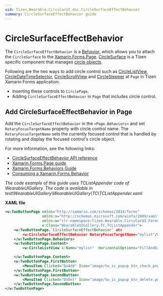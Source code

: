 ```yaml
---
uid: Tizen.Wearable.CircularUI.doc.CircleSurfaceEffectBehavior
summary: CircleSurfaceEffectBehavior guide
---
```


# CircleSurfaceEffectBehavior
The `CircleSurfaceEffectBehavior` is a [Behavior](https://docs.microsoft.com/en-us/xamarin/xamarin-forms/app-fundamentals/behaviors/), which allows you to attach the `CircleSurface` to the [Xamarin.Forms.Page](https://developer.xamarin.com/api/type/Xamarin.Forms.Page/). [CircleSurface](https://developer.tizen.org/development/guides/native-application/user-interface/efl/ui-components/wearable-ui-components/circle-surface) is a Tizen specific component that manages [circle objects](https://developer.tizen.org/development/guides/native-application/user-interface/efl/ui-components/wearable-ui-components/circle-object).

Following are the two ways to add circle control such as [CircleListView](xref:Tizen.Wearable.CircularUI.doc.CircleListView), [CircleDateTimeSelector](xref:Tizen.Wearable.CircularUI.doc.CircleDateTimeSelector), [CircleScrollView](xref:Tizen.Wearable.CircularUI.doc.CircleScrollView) and [CircleStepper](xref:Tizen.Wearable.CircularUI.doc.CircleStepper) at `Page` in Tizen Xamarin Forms application:

- Inserting these controls to `CirclePage`.
- Adding `CircleSurfaceEffectBehavior` in `Page` that includes circle control.

## Add CircleSurfaceEffectBehavior in Page

Add the `CircleSurfaceEffectBehavior` in the `<Page.Behaviors>` and set `RotaryFocusTargetName` property with circle control name.
The `RotaryFocusTargetName` sets the currently focused control that is handled by rotating and display the focused control's circle object.

For more information, see the following links:
- [CircleSurfaceEffectBehavior API reference](https://samsung.github.io/Tizen.CircularUI/api/Tizen.Wearable.CircularUI.Forms.CircleSurfaceEffectBehavior.html)
- [Xamarin.Forms.Page guide](https://docs.microsoft.com/en-us/xamarin/xamarin-forms/user-interface/controls/pages)
- [Xamarin.Forms.Behaviors Guide](https://docs.microsoft.com/en-us/xamarin/xamarin-forms/app-fundamentals/behaviors/)
- [Consuming a Xamarin.Forms Behavior](https://docs.microsoft.com/en-us/xamarin/xamarin-forms/app-fundamentals/behaviors/creating#consuming-a-xamarinforms-behavior)

_The code example of this guide uses TCListAppender code of WearableUIGallery. The code is available in test\WearableUIGallery\WearableUIGallery\TC\TCListAppender.xaml_

**XAML file**
```xml
<w:TwoButtonPage xmlns="http://xamarin.com/schemas/2014/forms"
                 xmlns:x="http://schemas.microsoft.com/winfx/2009/xaml"
                 xmlns:w="clr-namespace:Tizen.Wearable.CircularUI.Forms;assembly=Tizen.Wearable.CircularUI.Forms"
                 x:Class="WearableUIGallery.TC.TCListAppender">
    <w:TwoButtonPage.`CircleSurfaceEffectBehavior` at>
        <w:CircleSurfaceEffectBehavior RotaryFocusTargetName="mylist"/>
    </w:TwoButtonPage.Behaviors>
    <w:TwoButtonPage.Content>
        <w:CircleListView x:Name="mylist"  HorizontalOptions="FillAndExpand" VerticalOptions="FillAndExpand">

    </w:TwoButtonPage.Content>
    <w:TwoButtonPage.FirstButton>
        <MenuItem Clicked="DoAdd" Icon="image/tw_ic_popup_btn_check.png" />
    </w:TwoButtonPage.FirstButton>
    <w:TwoButtonPage.SecondButton>
        <MenuItem Clicked="DoDel" Icon="image/tw_ic_popup_btn_delete.png" />
    </w:TwoButtonPage.SecondButton>
</w:TwoButtonPage>
```

